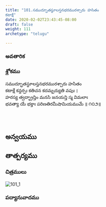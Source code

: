 ```yaml
---
title: "101.సముద్భూతస్థూలస్తనభరమురశ్చారు హసితం
కటాక్షే"
date: 2020-02-02T23:43:45-08:00
draft: false
weight: 111
archetype: "telugu"

---
```


### అవతారిక


### శ్లోకము

సముద్భూతస్థూలస్తనభరమురశ్చారు హసితం
<br/>కటాక్షే కన్దర్పః కతిచన కదమ్బద్యుతి వపుః ।
<br/>హరస్య త్వద్భ్రాన్తిం మనసి జనయన్తి స్మ విమలాః
<br/>భవత్యా యే భక్తాః పరిణతిరమీషామియముమే ॥ ౧౦౨॥
<br/>

<br/><br/>

## అన్వయము 


## తాత్పర్యము 

### చిత్రములు 

![101_1](/images/sl/manual/SL_V101.jpg)

### పద్యానువాదము
